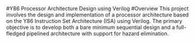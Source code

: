 #Y86 Processor Architecture Design using Verilog
#Overview
This project involves the design and implementation of a processor architecture based on the Y86 Instruction Set Architecture (ISA) using Verilog. The primary objective is to develop both a bare minimum sequential design and a full-fledged pipelined architecture with support for hazard elimination.
